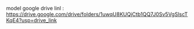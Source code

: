 model google drive linl : https://drive.google.com/drive/folders/1uwqU8KUQjCtb1QQ7J0Sv5VgSlscTKqE4?usp=drive_link
